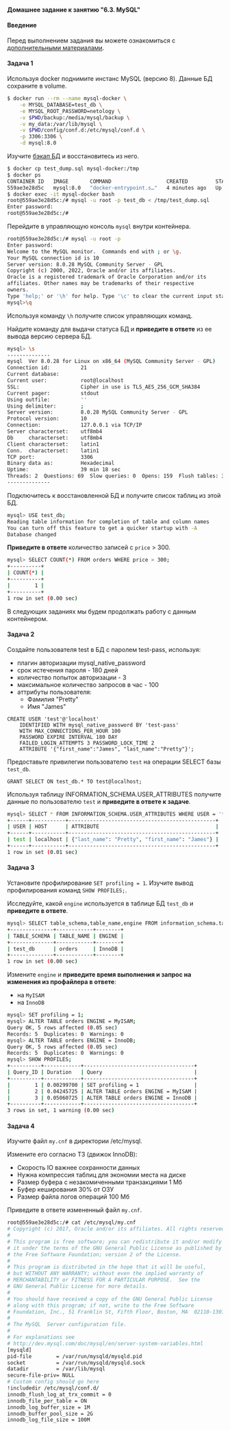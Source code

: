 #### Домашнее задание к занятию "6.3. MySQL"

#### Введение

Перед выполнением задания вы можете ознакомиться с 
[дополнительными материалами](https://github.com/netology-code/virt-homeworks/tree/master/additional/README.md).

#### Задача 1

Используя docker поднимите инстанс MySQL (версию 8). Данные БД сохраните в volume.

```bash
$ docker run --rm --name mysql-docker \
    -e MYSQL_DATABASE=test_db \
    -e MYSQL_ROOT_PASSWORD=netology \
    -v $PWD/backup:/media/mysql/backup \
    -v my_data:/var/lib/mysql \
    -v $PWD/config/conf.d:/etc/mysql/conf.d \
    -p 3306:3306 \
    -d mysql:8.0
```

Изучите [бэкап БД](https://github.com/netology-code/virt-homeworks/tree/master/06-db-03-mysql/test_data) и 
восстановитесь из него.

```bash
$ docker cp test_dump.sql mysql-docker:/tmp
$ docker ps
CONTAINER ID   IMAGE       COMMAND                  CREATED         STATUS         PORTS                               NAMES
559ae3e28d5c   mysql:8.0   "docker-entrypoint.s…"   4 minutes ago   Up 4 minutes   0.0.0.0:3306->3306/tcp, 33060/tcp   mysql-docker
$ docker exec -it mysql-docker bash
root@559ae3e28d5c:/# mysql -u root -p test_db < /tmp/test_dump.sql
Enter password:
root@559ae3e28d5c:/#
```

Перейдите в управляющую консоль `mysql` внутри контейнера.
```bash
root@559ae3e28d5c:/# mysql -u root -p
Enter password: 
Welcome to the MySQL monitor.  Commands end with ; or \g.
Your MySQL connection id is 10
Server version: 8.0.28 MySQL Community Server - GPL
Copyright (c) 2000, 2022, Oracle and/or its affiliates.
Oracle is a registered trademark of Oracle Corporation and/or its
affiliates. Other names may be trademarks of their respective
owners.
Type 'help;' or '\h' for help. Type '\c' to clear the current input statement.
mysql>\q
```

Используя команду `\h` получите список управляющих команд.

Найдите команду для выдачи статуса БД и **приведите в ответе** из ее вывода версию сервера БД.
```bash
mysql> \s
--------------
mysql  Ver 8.0.28 for Linux on x86_64 (MySQL Community Server - GPL)
Connection id:          21
Current database:
Current user:           root@localhost
SSL:                    Cipher in use is TLS_AES_256_GCM_SHA384
Current pager:          stdout
Using outfile:          ''
Using delimiter:        ;
Server version:         8.0.28 MySQL Community Server - GPL
Protocol version:       10
Connection:             127.0.0.1 via TCP/IP
Server characterset:    utf8mb4
Db     characterset:    utf8mb4
Client characterset:    latin1
Conn.  characterset:    latin1
TCP port:               3306
Binary data as:         Hexadecimal
Uptime:                 39 min 18 sec
Threads: 2  Questions: 69  Slow queries: 0  Opens: 159  Flush tables: 3  Open tables: 77  Queries per second avg: 0.029
--------------
```

Подключитесь к восстановленной БД и получите список таблиц из этой БД.
```bash
mysql> USE test_db;
Reading table information for completion of table and column names
You can turn off this feature to get a quicker startup with -A
Database changed
```

**Приведите в ответе** количество записей с `price` > 300.
```bash
mysql> SELECT COUNT(*) FROM orders WHERE price > 300;
+----------+
| COUNT(*) |
+----------+
|        1 |
+----------+
1 row in set (0.00 sec)
```

В следующих заданиях мы будем продолжать работу с данным контейнером.

#### Задача 2

Создайте пользователя test в БД c паролем test-pass, используя:
- плагин авторизации mysql_native_password
- срок истечения пароля - 180 дней 
- количество попыток авторизации - 3 
- максимальное количество запросов в час - 100
- аттрибуты пользователя:
    - Фамилия "Pretty"
    - Имя "James"
```mysql
CREATE USER 'test'@'localhost' 
    IDENTIFIED WITH mysql_native_password BY 'test-pass'
    WITH MAX_CONNECTIONS_PER_HOUR 100
    PASSWORD EXPIRE INTERVAL 180 DAY
    FAILED_LOGIN_ATTEMPTS 3 PASSWORD_LOCK_TIME 2
    ATTRIBUTE '{"first_name":"James", "last_name":"Pretty"}';
```

Предоставьте привилегии пользователю `test` на операции SELECT базы `test_db`.
```mysql
GRANT SELECT ON test_db.* TO test@localhost;
```
    
Используя таблицу INFORMATION_SCHEMA.USER_ATTRIBUTES получите данные по пользователю `test` и 
**приведите в ответе к задаче**.
```bash
mysql> SELECT * FROM INFORMATION_SCHEMA.USER_ATTRIBUTES WHERE USER = 'test';
+------+-----------+------------------------------------------------+
| USER | HOST      | ATTRIBUTE                                      |
+------+-----------+------------------------------------------------+
| test | localhost | {"last_name": "Pretty", "first_name": "James"} |
+------+-----------+------------------------------------------------+
1 row in set (0.01 sec)
```

#### Задача 3

Установите профилирование `SET profiling = 1`.
Изучите вывод профилирования команд `SHOW PROFILES;`.

Исследуйте, какой `engine` используется в таблице БД `test_db` и **приведите в ответе**.
```bash
mysql> SELECT table_schema,table_name,engine FROM information_schema.tables WHERE table_schema = DATABASE();
+--------------+------------+--------+
| TABLE_SCHEMA | TABLE_NAME | ENGINE |
+--------------+------------+--------+
| test_db      | orders     | InnoDB |
+--------------+------------+--------+
1 row in set (0.00 sec)
```

Измените `engine` и **приведите время выполнения и запрос на изменения из профайлера в ответе**:
- на `MyISAM`
- на `InnoDB`
```bash
mysql> SET profiling = 1;
mysql> ALTER TABLE orders ENGINE = MyISAM;
Query OK, 5 rows affected (0.05 sec)
Records: 5  Duplicates: 0  Warnings: 0
mysql> ALTER TABLE orders ENGINE = InnoDB;
Query OK, 5 rows affected (0.05 sec)
Records: 5  Duplicates: 0  Warnings: 0
mysql> SHOW PROFILES;
+----------+------------+------------------------------------+
| Query_ID | Duration   | Query                              |
+----------+------------+------------------------------------+
|        1 | 0.00299700 | SET profiling = 1                  |
|        2 | 0.04245725 | ALTER TABLE orders ENGINE = MyISAM |
|        3 | 0.05060725 | ALTER TABLE orders ENGINE = InnoDB |
+----------+------------+------------------------------------+
3 rows in set, 1 warning (0.00 sec)
```

#### Задача 4 

Изучите файл `my.cnf` в директории /etc/mysql.

Измените его согласно ТЗ (движок InnoDB):
- Скорость IO важнее сохранности данных
- Нужна компрессия таблиц для экономии места на диске
- Размер буфера с незакомиченными транзакциями 1 Мб
- Буфер кеширования 30% от ОЗУ
- Размер файла логов операций 100 Мб

Приведите в ответе измененный файл `my.cnf`.
```bash
root@559ae3e28d5c:/# cat /etc/mysql/my.cnf
# Copyright (c) 2017, Oracle and/or its affiliates. All rights reserved.
#
# This program is free software; you can redistribute it and/or modify
# it under the terms of the GNU General Public License as published by
# the Free Software Foundation; version 2 of the License.
#
# This program is distributed in the hope that it will be useful,
# but WITHOUT ANY WARRANTY; without even the implied warranty of
# MERCHANTABILITY or FITNESS FOR A PARTICULAR PURPOSE.  See the
# GNU General Public License for more details.
#
# You should have received a copy of the GNU General Public License
# along with this program; if not, write to the Free Software
# Foundation, Inc., 51 Franklin St, Fifth Floor, Boston, MA  02110-1301 USA
#
# The MySQL  Server configuration file.
#
# For explanations see
# http://dev.mysql.com/doc/mysql/en/server-system-variables.html
[mysqld]
pid-file        = /var/run/mysqld/mysqld.pid
socket          = /var/run/mysqld/mysqld.sock
datadir         = /var/lib/mysql
secure-file-priv= NULL
# Custom config should go here
!includedir /etc/mysql/conf.d/
innodb_flush_log_at_trx_commit = 0
innodb_file_per_table = ON
innodb_log_buffer_size = 1M
innodb_buffer_pool_size = 2G
innodb_log_file_size = 100M
```
